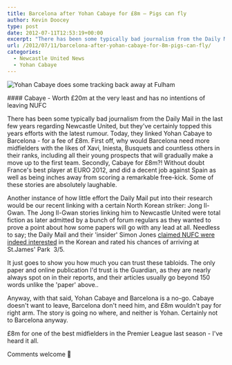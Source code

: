 ```yaml
---
title: Barcelona after Yohan Cabaye for £8m – Pigs can fly
author: Kevin Doocey
type: post
date: 2012-07-11T12:53:19+00:00
excerpt: "There has been some typically bad journalism from the Daily Mail in the last few years regarding Newcastle United, but they've certainly topped this years efforts with their rumour.."
url: /2012/07/11/barcelona-after-yohan-cabaye-for-8m-pigs-can-fly/
categories:
  - Newcastle United News
  - Yohan Cabaye
---
```


![Yohan Cabaye does some tracking back away at Fulham ](https://www.tynetime.com/wp-content/uploads/2012/07/Yohan-Cabaye-NUFC-Fulham.jpg "Yohan-Cabaye-NUFC-Fulham")

#### Cabaye - Worth £20m at the very least and has no intentions of leaving NUFC

There has been some typically bad journalism from the Daily Mail in the last few years regarding Newcastle United, but they've certainly topped this years efforts with the latest rumour. Today, they linked Yohan Cabaye to Barcelona - for a fee of £8m. First off, why would Barcelona need more midfielders with the likes of Xavi, Iniesta, Busquets and countless others in their ranks, including all their young prospects that will gradually make a move up to the first team. Secondly, Cabaye for £8m?! Without doubt France's best player at EURO 2012, and did a decent job against Spain as well as being inches away from scoring a remarkable free-kick. Some of these stories are absolutely laughable.

Another instance of how little effort the Daily Mail put into their research would be our recent linking with a certain North Korean striker: Jong Il-Gwan. The Jong Il-Gwan stories linking him to Newcastle United were total fiction as later admitted by a bunch of forum regulars as they wanted to prove a point about how some papers will go with any lead at all. Needless to say; the Daily Mail and their 'insider' Simon Jones [claimed NUFC were indeed interested](http://www.dailymail.co.uk/sport/football/article-2155866/Transfer-latest-Luiz-Adriano-Tottenham-Liverpool-eye-Victor-Moses-Newcastle-target-Jong-Il-Gwan.html) in the Korean and rated his chances of arriving at St.James' Park  3/5.

It just goes to show you how much you can trust these tabloids. The only paper and online publication I'd trust is the Guardian, as they are nearly always spot on in their reports, and their articles usually go beyond 150 words unlike the 'paper' above..

Anyway, with that said, Yohan Cabaye and Barcelona is a no-go. Cabaye doesn't want to leave, Barcelona don't need him, and £8m wouldn't pay for right arm. The story is going no where, and neither is Yohan. Certainly not to Barcelona anyway.

£8m for one of the best midfielders in the Premier League last season - I've heard it all.

Comments welcome 🙂
